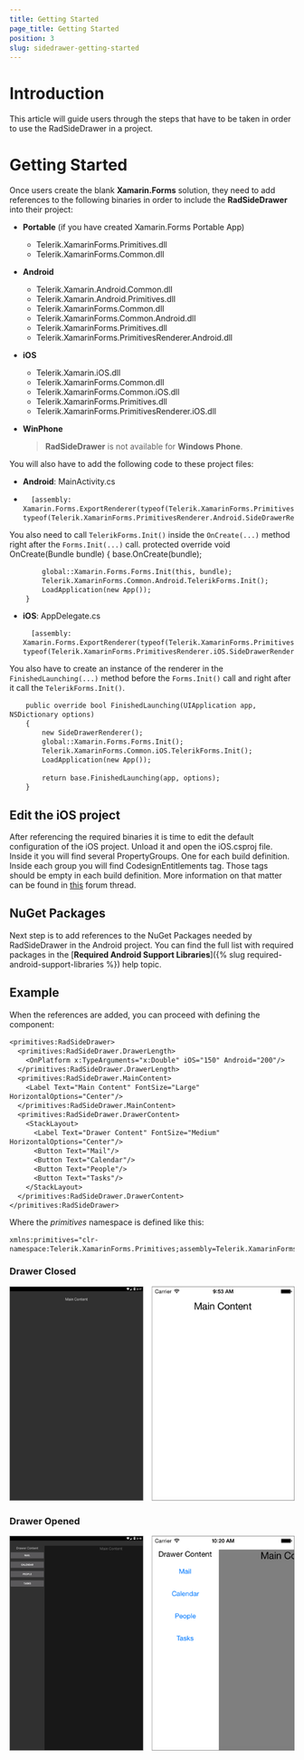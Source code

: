 ```yaml
---
title: Getting Started
page_title: Getting Started
position: 3
slug: sidedrawer-getting-started
---
```

# Introduction

This article will guide users through the steps that have to be taken in order to use the RadSideDrawer in a project.

# Getting Started

Once users create the blank **Xamarin.Forms** solution, they need to add references to the following binaries in order to include the **RadSideDrawer** into their project:

* **Portable** (if you have created Xamarin.Forms Portable App)
	- Telerik.XamarinForms.Primitives.dll
	- Telerik.XamarinForms.Common.dll
* **Android**
	- Telerik.Xamarin.Android.Common.dll
	- Telerik.Xamarin.Android.Primitives.dll
	- Telerik.XamarinForms.Common.dll
	- Telerik.XamarinForms.Common.Android.dll
	- Telerik.XamarinForms.Primitives.dll
	- Telerik.XamarinForms.PrimitivesRenderer.Android.dll
* **iOS**
	- Telerik.Xamarin.iOS.dll
	- Telerik.XamarinForms.Common.dll
	- Telerik.XamarinForms.Common.iOS.dll
	- Telerik.XamarinForms.Primitives.dll
	- Telerik.XamarinForms.PrimitivesRenderer.iOS.dll
* **WinPhone**

	> **RadSideDrawer** is not available for **Windows Phone**.

You will also have to add the following code to these project files:

* **Android**: MainActivity.cs
* 
		[assembly: Xamarin.Forms.ExportRenderer(typeof(Telerik.XamarinForms.Primitives.RadSideDrawer), typeof(Telerik.XamarinForms.PrimitivesRenderer.Android.SideDrawerRenderer))]

You also need to call `TelerikForms.Init()` inside the `OnCreate(...)` method right after the `Forms.Init(...)` call.
		protected override void OnCreate(Bundle bundle)
        {
            base.OnCreate(bundle);

            global::Xamarin.Forms.Forms.Init(this, bundle); 
            Telerik.XamarinForms.Common.Android.TelerikForms.Init();
            LoadApplication(new App());
        }

* **iOS**: AppDelegate.cs

		[assembly: Xamarin.Forms.ExportRenderer(typeof(Telerik.XamarinForms.Primitives.RadSideDrawer), typeof(Telerik.XamarinForms.PrimitivesRenderer.iOS.SideDrawerRenderer))]

You also have to create an instance of the renderer in the `FinishedLaunching(...)` method before the `Forms.Init()` call and right after it call the `TelerikForms.Init()`.

		public override bool FinishedLaunching(UIApplication app, NSDictionary options)
        {
            new SideDrawerRenderer();
            global::Xamarin.Forms.Forms.Init();
            Telerik.XamarinForms.Common.iOS.TelerikForms.Init();
            LoadApplication(new App());

            return base.FinishedLaunching(app, options);
        }

## Edit the iOS project
After referencing the required binaries it is time to edit the default configuration of the iOS project. Unload it and open the iOS.csproj file. Inside it you will find several PropertyGroups. One for each build definition. Inside each group you will find CodesignEntitlements tag. Those tags should be empty in each build definition. More information on that matter can be found in [this]({http://forums.xamarin.com/discussion/39674/iphonesimulator-build-results-in-no-valid-ios-code-signing-keys-found-in-keychain}) forum thread.

## NuGet Packages
Next step is to add references to the NuGet Packages needed by RadSideDrawer in the Android project. You can find the full list with required packages in the [**Required Android Support Libraries**]({% slug required-android-support-libraries %}) help topic.

## Example
When the references are added, you can proceed with defining the component:

	<primitives:RadSideDrawer>
	  <primitives:RadSideDrawer.DrawerLength>
	    <OnPlatform x:TypeArguments="x:Double" iOS="150" Android="200"/>
	  </primitives:RadSideDrawer.DrawerLength>
	  <primitives:RadSideDrawer.MainContent>
	    <Label Text="Main Content" FontSize="Large" HorizontalOptions="Center"/>
	  </primitives:RadSideDrawer.MainContent>
	  <primitives:RadSideDrawer.DrawerContent>
	    <StackLayout>
	      <Label Text="Drawer Content" FontSize="Medium" HorizontalOptions="Center"/>
	      <Button Text="Mail"/>
	      <Button Text="Calendar"/>
	      <Button Text="People"/>
	      <Button Text="Tasks"/>
	    </StackLayout>
	  </primitives:RadSideDrawer.DrawerContent>
	</primitives:RadSideDrawer>


Where the *primitives* namespace is defined like this:

	xmlns:primitives="clr-namespace:Telerik.XamarinForms.Primitives;assembly=Telerik.XamarinForms.Primitives"

### Drawer Closed

![SideDrawer example](images/sidedrawer-getting-started-closed.png)

### Drawer Opened

![SideDrawer example](images/sidedrawer-getting-started-opened.png)